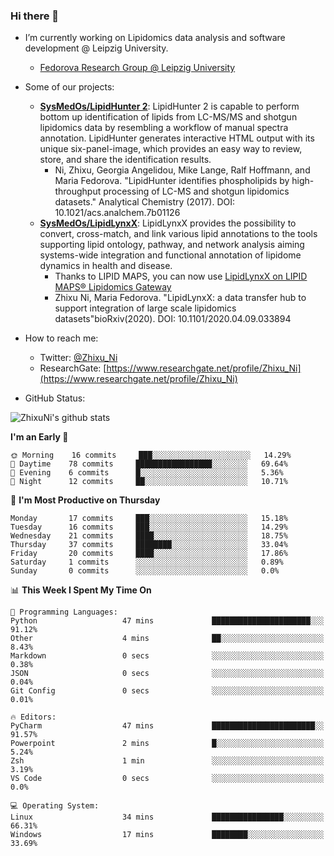 ### Hi there 👋

- I’m currently working on Lipidomics data analysis and software development @ Leipzig University.
  + [Fedorova Research Group @ Leipzig University](https://home.uni-leipzig.de/fedorova/)
- Some of our projects:
  + **[SysMedOs/LipidHunter 2](https://github.com/SysMedOs/lipidhunter)**: LipidHunter 2 is capable to perform bottom up identification of lipids from LC-MS/MS and shotgun lipidomics data by resembling a workflow of manual spectra annotation. LipidHunter generates interactive HTML output with its unique six-panel-image, which provides an easy way to review, store, and share the identification results. 
    * Ni, Zhixu, Georgia Angelidou, Mike Lange, Ralf Hoffmann, and Maria Fedorova. "LipidHunter identifies phospholipids by high-throughput processing of LC-MS and shotgun lipidomics datasets." Analytical Chemistry (2017). DOI: 10.1021/acs.analchem.7b01126
  + **[SysMedOs/LipidLynxX](https://github.com/SysMedOs/LipidLynxX)**: LipidLynxX provides the possibility to convert, cross-match, and link various lipid annotations to the tools supporting lipid ontology, pathway, and network analysis aiming systems-wide integration and functional annotation of lipidome dynamics in health and disease.
    * Thanks to LIPID MAPS, you can now use [LipidLynxX on LIPID MAPS® Lipidomics Gateway](http://lipidmaps.org/lipidlynxx/)
    * Zhixu Ni, Maria Fedorova. "LipidLynxX: a data transfer hub to support integration of large scale lipidomics datasets"bioRxiv(2020). DOI: 10.1101/2020.04.09.033894
- How to reach me:
  + Twitter: [@Zhixu_Ni](https://twitter.com/Zhixu_Ni)
  + ResearchGate: [https://www.researchgate.net/profile/Zhixu_Ni](https://www.researchgate.net/profile/Zhixu_Ni)

- GitHub Status:

![ZhixuNi's github stats](https://github-readme-stats.vercel.app/api?username=ZhixuNi&show_icons=true&hide=issues)

<!--START_SECTION:waka-->
**I'm an Early 🐤** 

```text
🌞 Morning    16 commits     ███░░░░░░░░░░░░░░░░░░░░░░   14.29% 
🌆 Daytime    78 commits     █████████████████░░░░░░░░   69.64% 
🌃 Evening    6 commits      █░░░░░░░░░░░░░░░░░░░░░░░░   5.36% 
🌙 Night      12 commits     ██░░░░░░░░░░░░░░░░░░░░░░░   10.71%

```
📅 **I'm Most Productive on Thursday** 

```text
Monday       17 commits     ███░░░░░░░░░░░░░░░░░░░░░░   15.18% 
Tuesday      16 commits     ███░░░░░░░░░░░░░░░░░░░░░░   14.29% 
Wednesday    21 commits     ████░░░░░░░░░░░░░░░░░░░░░   18.75% 
Thursday     37 commits     ████████░░░░░░░░░░░░░░░░░   33.04% 
Friday       20 commits     ████░░░░░░░░░░░░░░░░░░░░░   17.86% 
Saturday     1 commits      ░░░░░░░░░░░░░░░░░░░░░░░░░   0.89% 
Sunday       0 commits      ░░░░░░░░░░░░░░░░░░░░░░░░░   0.0%

```


📊 **This Week I Spent My Time On** 

```text
💬 Programming Languages: 
Python                   47 mins             ██████████████████████░░░   91.12% 
Other                    4 mins              ██░░░░░░░░░░░░░░░░░░░░░░░   8.43% 
Markdown                 0 secs              ░░░░░░░░░░░░░░░░░░░░░░░░░   0.38% 
JSON                     0 secs              ░░░░░░░░░░░░░░░░░░░░░░░░░   0.04% 
Git Config               0 secs              ░░░░░░░░░░░░░░░░░░░░░░░░░   0.01%

🔥 Editors: 
PyCharm                  47 mins             ███████████████████████░░   91.57% 
Powerpoint               2 mins              █░░░░░░░░░░░░░░░░░░░░░░░░   5.24% 
Zsh                      1 min               ░░░░░░░░░░░░░░░░░░░░░░░░░   3.19% 
VS Code                  0 secs              ░░░░░░░░░░░░░░░░░░░░░░░░░   0.0%

💻 Operating System: 
Linux                    34 mins             ████████████████░░░░░░░░░   66.31% 
Windows                  17 mins             ████████░░░░░░░░░░░░░░░░░   33.69%

```


<!--END_SECTION:waka-->
